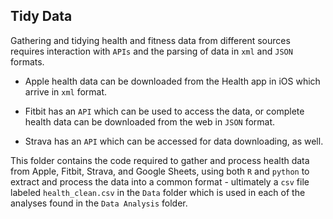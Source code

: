 Tidy Data
-----------------------

Gathering and tidying health and fitness data from different sources requires interaction with `APIs` and the parsing of data in `xml` and `JSON` formats.

- Apple health data can be downloaded from the Health app in iOS which arrive in `xml` format. 

- Fitbit has an `API` which can be used to access the data, or complete health data can be downloaded from the web in `JSON` format. 

- Strava has an `API` which can be accessed for data downloading, as well.

This folder contains the code required to gather and process health data from Apple, Fitbit, Strava, and Google Sheets, using both `R` and `python` to extract and process the data into a common format - ultimately a `csv` file labeled `health_clean.csv` in the `Data` folder which is used in each of the analyses found in the `Data Analysis` folder.
